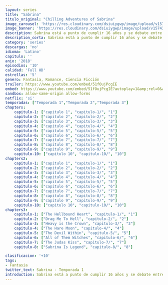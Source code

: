 ```yaml
---
layout: series
title: "Sabrina"
titulo_original: "Chilling Adventures of Sabrina"
image_carousel: 'https://res.cloudinary.com/dsiuiygwp/image/upload/v1574306382/sabrina-min_cmvkgz.jpg'
image_banner: 'https://res.cloudinary.com/dsiuiygwp/image/upload/v1574306383/sabrina-6-min_ov51ro.jpg'
description: Sabrina está a punto de cumplir 16 años y se debate entre el mundo de la magia de su familia y el mundo real de sus amigos. Historia basada en el cómic de Archie.
description_corta: Sabrina está a punto de cumplir 16 años y se debate entre el mundo de la magia de su familia y el mundo real de sus amigos. Historia basada en el cómic de Archie.
category: 'series'
descargas: 'no'
idioma: 'Latino'
capitulo: ''
anio: '2018'
episodios: '10'
calidad: 'Full HD'
estrellas: '5'
genero: Fantasia, Romance, Ciencia Ficción
trailer: https://www.youtube.com/embed/51fOujPcgIE
embed: https://www.youtube.com/embed/51fOujPcgIE?autoplay=1&amp;rel=0&amp;hd=1&border=0&wmode=opaque&enablejsapi=1&modestbranding=1&controls=1&showinfo=0
sandbox: allow-same-origin allow-forms 
netflix: 'si'
temporadas: ["Temporada 1","Temporada 2","Temporada 3"]
chapters:
    capitulo-1: ["capitulo 1", "capitulo-1/", "1"]
    capitulo-2: ["capitulo 2", "capitulo-2/", "2"]
    capitulo-3: ["capitulo 3", "capitulo-3/", "3"]
    capitulo-4: ["capitulo 4", "capitulo-4/", "4"]
    capitulo-5: ["capitulo 5", "capitulo-5/", "5"]
    capitulo-6: ["capitulo 6", "capitulo-6/", "6"]
    capitulo-7: ["capitulo 7", "capitulo-7/", "7"]
    capitulo-8: ["capitulo 8", "capitulo-8/", "8"]
    capitulo-9: ["capitulo 9", "capitulo-9/", "9"]
    capitulo-10: ["capitulo 10", "capitulo-10/", "10"]
chapters2:
    capitulo-1: ["capitulo 1", "capitulo-1/", "1"]
    capitulo-2: ["capitulo 2", "capitulo-2/", "2"]
    capitulo-3: ["capitulo 3", "capitulo-3/", "3"]
    capitulo-4: ["capitulo 4", "capitulo-4/", "4"]
    capitulo-5: ["capitulo 5", "capitulo-5/", "5"]
    capitulo-6: ["capitulo 6", "capitulo-6/", "6"]
    capitulo-7: ["capitulo 7", "capitulo-7/", "7"]
    capitulo-8: ["capitulo 8", "capitulo-8/", "8"]
    capitulo-9: ["capitulo 9", "capitulo-9/", "9"]
    capitulo-10: ["capitulo 10", "capitulo-10/", "10"]
chapters3:
    capitulo-1: ["The Hellbound Heart", "capitulo-1/", "1"]
    capitulo-2: ["Drag Me To Hell", "capitulo-2/", "2"]
    capitulo-3: ["Heavy is the Crown", "capitulo-3/", "3"]
    capitulo-4: ["The Hare Moon", "capitulo-4/", "4"]
    capitulo-5: ["The Devil Within", "capitulo-5/", "5"]
    capitulo-6: ["All of Them Witches", "capitulo-6/", "6"]
    capitulo-7: ["The Judas Kiss", "capitulo-7/", "7"]
    capitulo-8: ["Sabrina Is Legend", "capitulo-8/", "8"]

clasificacion: '+10'
tags:
- Fantasia
twitter_text: Sabrina - Temporada 1
introduction: Sabrina está a punto de cumplir 16 años y se debate entre el mundo de la magia de su familia y el mundo real de sus amigos. Historia basada en el cómic de Archie.
---
```












